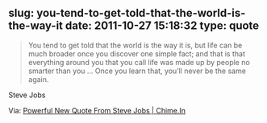 slug: you-tend-to-get-told-that-the-world-is-the-way-it
date: 2011-10-27 15:18:32
type: quote
---

> You tend to get told that the world is the way it is, but life can be much broader once you discover one simple fact; and that is that everything around you that you call life was made up by people no smarter than you … Once you learn that, you’ll never be the same again.

Steve Jobs

 Via: [Powerful New Quote From Steve Jobs | Chime.In](http://chime.in/user/Bill/chime/66802895689224192)
